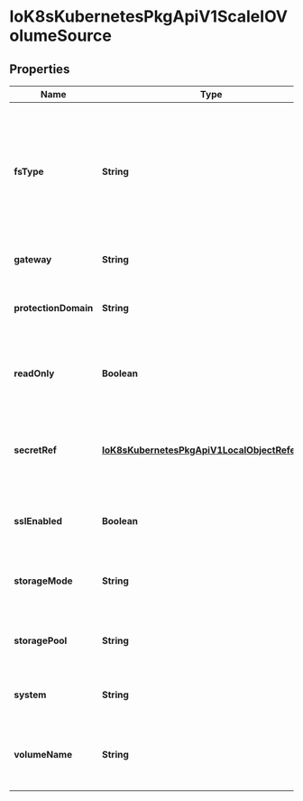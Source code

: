
# IoK8sKubernetesPkgApiV1ScaleIOVolumeSource

## Properties
Name | Type | Description | Notes
------------ | ------------- | ------------- | -------------
**fsType** | **String** | Filesystem type to mount. Must be a filesystem type supported by the host operating system. Ex. \&quot;ext4\&quot;, \&quot;xfs\&quot;, \&quot;ntfs\&quot;. Implicitly inferred to be \&quot;ext4\&quot; if unspecified. |  [optional]
**gateway** | **String** | The host address of the ScaleIO API Gateway. | 
**protectionDomain** | **String** | The name of the Protection Domain for the configured storage (defaults to \&quot;default\&quot;). |  [optional]
**readOnly** | **Boolean** | Defaults to false (read/write). ReadOnly here will force the ReadOnly setting in VolumeMounts. |  [optional]
**secretRef** | [**IoK8sKubernetesPkgApiV1LocalObjectReference**](IoK8sKubernetesPkgApiV1LocalObjectReference.md) | SecretRef references to the secret for ScaleIO user and other sensitive information. If this is not provided, Login operation will fail. | 
**sslEnabled** | **Boolean** | Flag to enable/disable SSL communication with Gateway, default false |  [optional]
**storageMode** | **String** | Indicates whether the storage for a volume should be thick or thin (defaults to \&quot;thin\&quot;). |  [optional]
**storagePool** | **String** | The Storage Pool associated with the protection domain (defaults to \&quot;default\&quot;). |  [optional]
**system** | **String** | The name of the storage system as configured in ScaleIO. | 
**volumeName** | **String** | The name of a volume already created in the ScaleIO system that is associated with this volume source. |  [optional]



